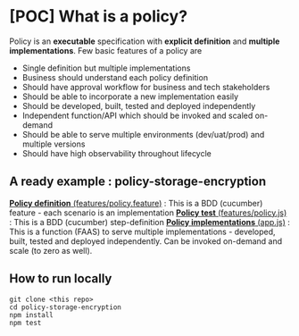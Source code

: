 # [POC] What is a policy?
Policy is an **executable** specification with **explicit definition** and **multiple implementations**. Few basic features of a policy are

- Single definition but multiple implementations
- Business should understand each policy definition
- Should have approval workflow for business and tech stakeholders
- Should be able to incorporate a new implementation easily
- Should be developed, built, tested and deployed independently
- Independent function/API which should be invoked and scaled on-demand
- Should be able to serve multiple environments (dev/uat/prod) and multiple versions
- Should have high observability throughout lifecycle

## A ready example : policy-storage-encryption
[**Policy definition** (features/policy.feature)](features/policy.feature) : This is a BDD (cucumber) feature - each scenario is an implementation
[**Policy test** (features/policy.js)](features/policy.js) : This is a BDD (cucumber) step-definition
[**Policy implementations** (app.js)](app.js) : This is a function (FAAS) to serve multiple implementations - developed, built, tested and deployed independently. Can be invoked on-demand and scale (to zero as well).

## How to run locally
```
git clone <this repo>
cd policy-storage-encryption
npm install
npm test
```